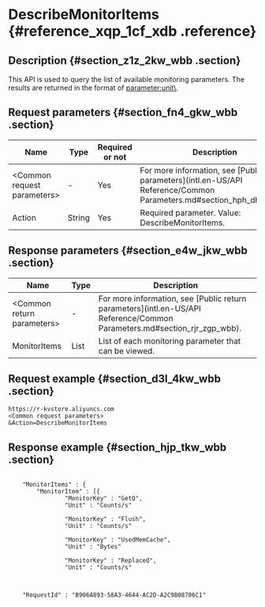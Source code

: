 # DescribeMonitorItems {#reference_xqp_1cf_xdb .reference}

## Description {#section_z1z_2kw_wbb .section}

This API is used to query the list of available monitoring parameters. The results are returned in the format of <parameter:unit\>.

## Request parameters {#section_fn4_gkw_wbb .section}

|Name|Type|Required or not|Description|
|----|----|---------------|-----------|
|<Common request parameters\>|-|Yes|For more information, see [Public parameters](intl.en-US/API Reference/Common Parameters.md#section_hph_dhp_wbb).|
|Action|String|Yes|Required parameter. Value: DescribeMonitorItems.|

## Response parameters {#section_e4w_jkw_wbb .section}

|Name|Type|Description|
|----|----|-----------|
|<Common return parameters\>|-|For more information, see [Public return parameters](intl.en-US/API Reference/Common Parameters.md#section_rjr_zgp_wbb).|
|MonitorItems|List|List of each monitoring parameter that can be viewed.|

## Request example {#section_d3l_4kw_wbb .section}

```
https://r-kvstore.aliyuncs.com
<Common request parameters>
&Action=DescribeMonitorItems
```

## Response example {#section_hjp_tkw_wbb .section}

```

    "MonitorItems" : {
        "MonitorItem" : [{
                "MonitorKey" : "GetQ",
                "Unit" : "Counts/s"
            
                "MonitorKey" : "Flush",
                "Unit" : "Counts/s"
            
                "MonitorKey" : "UsedMemCache",
                "Unit" : "Bytes"
            
                "MonitorKey" : "ReplaceQ",
                "Unit" : "Counts/s"
            
        
    
    "RequestId" : "B906A893-58A3-4644-AC2D-A2C9B08706C1"

```

